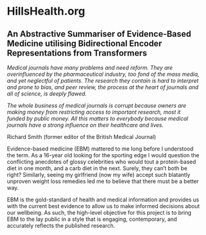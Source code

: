 # HillsHealth.org
## An Abstractive Summariser of Evidence-Based Medicine utilising Bidirectional Encoder Representations from Transformers

_Medical journals have many problems and need reform.  They are overinfluenced by the pharmaceutical industry, too fond of the mass media, and yet neglectful of patients.  The research they contain is hard to interpret and prone to bias, and peer review, the process at the heart of journals and all of science, is deeply flawed._  

_The whole business of medical journals is corrupt because owners are making money from restricting access to important research, most it funded by public money.  All this matters to everybody because medical journals have a strong influence on their healthcare and lives._

Richard Smith (former editor of the British Medical Journal)

Evidence-based medicine (EBM) mattered to me long before I understood the term.  As a 16-year old looking for the sporting edge I would question the conflicting anecdotes of glossy celebrities who would tout a protein-based diet in one month, and a carb diet in the next.  Surely, they can’t both be right?  Similarly, seeing my girlfriend (now my wife) accept such blatantly unproven weight loss remedies led me to believe that there must be a better way.  

EBM is the gold-standard of health and medical information and provides us with the current best evidence to allow us to make informed decisions about our wellbeing.  As such, the high-level objective for this project is to bring EBM to the lay public in a style that is engaging, contemporary, and accurately reflects the published research. 
